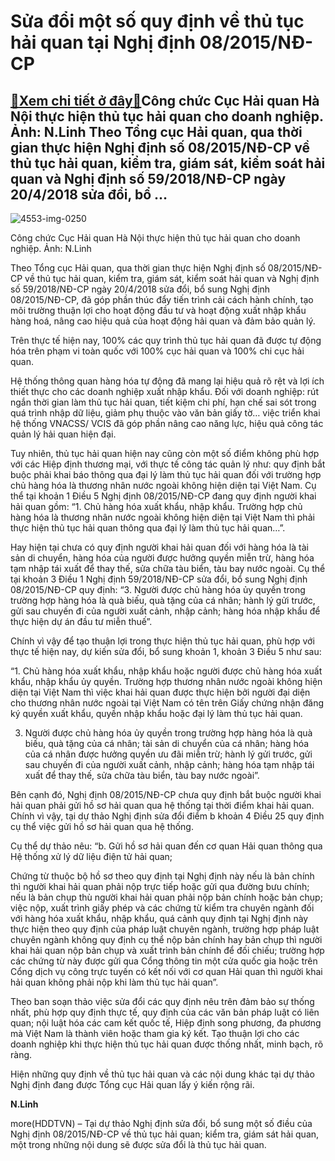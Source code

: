 Sửa đổi một số quy định về thủ tục hải quan tại Nghị định 08/2015/NĐ-CP
=======================================================================

[:gift:Xem chi tiết ở đây:gift:](https://hddtvn.com/sua-doi-mot-so-quy-dinh-ve-thu-tuc-hai-quan-tai-nghi-dinh-08-2015-nd-cp/)Công chức Cục Hải quan Hà Nội thực hiện thủ tục hải quan cho doanh nghiệp. Ảnh: N.Linh Theo Tổng cục Hải quan, qua thời gian thực hiện Nghị định số 08/2015/NĐ-CP về thủ tục hải quan, kiểm tra, giám sát, kiểm soát hải quan và Nghị định số 59/2018/NĐ-CP ngày 20/4/2018 sửa đổi, bổ …
----------------------------------------------------------------------------------------------------------------------------------------------------------------------------------------------------------------------------------------------------------------------------------------





![4553-img-0250](https://hddtvn.com/wp-content/uploads/2021/01/4553_IMG_0250-2.jpg "Công chức Cục Hải quan Hà Nội thực hiện thủ tục hải quan cho doanh nghiệp. Ảnh: N.Linh")


Công chức Cục Hải quan Hà Nội thực hiện thủ tục hải quan cho doanh nghiệp. Ảnh: N.Linh



Theo Tổng cục Hải quan, qua thời gian thực hiện Nghị định số 08/2015/NĐ-CP về thủ tục hải quan, kiểm tra, giám sát, kiểm soát hải quan và Nghị định số 59/2018/NĐ-CP ngày 20/4/2018 sửa đổi, bổ sung Nghị định 08/2015/NĐ-CP, đã góp phần thúc đẩy tiến trình cải cách hành chính, tạo môi trường thuận lợi cho hoạt động đầu tư và hoạt động xuất nhập khẩu hàng hoá, nâng cao hiệu quả của hoạt động hải quan và đảm bảo quản lý.


Trên thực tế hiện nay, 100% các quy trình thủ tục hải quan đã được tự động hóa trên phạm vi toàn quốc với 100% cục hải quan và 100% chi cục hải quan.


Hệ thống thông quan hàng hóa tự động đã mang lại hiệu quả rõ rệt và lợi ích thiết thực cho các doanh nghiệp xuất nhập khẩu. Đối với doanh nghiệp: rút ngắn thời gian làm thủ tục hải quan, tiết kiệm chi phí, hạn chế sai sót trong quá trình nhập dữ liệu, giảm phụ thuộc vào văn bản giấy tờ… việc triển khai hệ thống VNACSS/ VCIS đã góp phần nâng cao năng lực, hiệu quả công tác quản lý hải quan hiện đại.


Tuy nhiên, thủ tục hải quan hiện nay cũng còn một số điểm không phù hợp với các Hiệp định thương mại, với thực tế công tác quản lý như: quy định bắt buộc phải khai báo thông qua đại lý làm thủ tục hải quan đối với trường hợp chủ hàng hóa là thương nhân nước ngoài không hiện diện tại Việt Nam. Cụ thể tại khoản 1 Điều 5 Nghị định 08/2015/NĐ-CP đang quy định người khai hải quan gồm: “1. Chủ hàng hóa xuất khẩu, nhập khẩu. Trường hợp chủ hàng hóa là thương nhân nước ngoài không hiện diện tại Việt Nam thì phải thực hiện thủ tục hải quan thông qua đại lý làm thủ tục hải quan…”.


Hay hiện tại chưa có quy định người khai hải quan đối với hàng hóa là tài sản di chuyển, hàng hóa của người được hưởng quyền miễn trừ, hàng hóa tạm nhập tái xuất để thay thế, sửa chữa tàu biển, tàu bay nước ngoài. Cụ thể tại khoản 3 Điều 1 Nghị định 59/2018/NĐ-CP sửa đổi, bổ sung Nghị định 08/2015/NĐ-CP quy định: “3. Người được chủ hàng hóa ủy quyền trong trường hợp hàng hóa là quà biếu, quà tặng của cá nhân; hành lý gửi trước, gửi sau chuyến đi của người xuất cảnh, nhập cảnh; hàng hóa nhập khẩu để thực hiện dự án đầu tư miễn thuế”.


Chính vì vậy để tạo thuận lợi trong thực hiện thủ tục hải quan, phù hợp với thực tế hiện nay, dự kiến sửa đổi, bổ sung khoản 1, khoản 3 Điều 5 như sau:


“1. Chủ hàng hóa xuất khẩu, nhập khẩu hoặc người được chủ hàng hóa xuất khẩu, nhập khẩu ủy quyền. Trường hợp thương nhân nước ngoài không hiện diện tại Việt Nam thì việc khai hải quan được thực hiện bởi người đại diện cho thương nhân nước ngoài tại Việt Nam có tên trên Giấy chứng nhận đăng ký quyền xuất khẩu, quyền nhập khẩu hoặc đại lý làm thủ tục hải quan.


3. Người được chủ hàng hóa ủy quyền trong trường hợp hàng hóa là quà biếu, quà tặng của cá nhân; tài sản di chuyển của cá nhân; hàng hóa của cá nhân được hưởng quyền ưu đãi miễn trừ; hành lý gửi trước, gửi sau chuyến đi của người xuất cảnh, nhập cảnh; hàng hóa tạm nhập tái xuất để thay thế, sửa chữa tàu biển, tàu bay nước ngoài”.


Bên cạnh đó, Nghị định 08/2015/NĐ-CP chưa quy định bắt buộc người khai hải quan phải gửi hồ sơ hải quan qua hệ thống tại thời điểm khai hải quan. Chính vì vậy, tại dự thảo Nghị định sửa đổi điểm b khoản 4 Điều 25 quy định cụ thể việc gửi hồ sơ hải quan qua hệ thống.


Cụ thể dự thảo nêu: “b. Gửi hồ sơ hải quan đến cơ quan Hải quan thông qua Hệ thống xử lý dữ liệu điện tử hải quan;


Chứng từ thuộc bộ hồ sơ theo quy định tại Nghị định này nếu là bản chính thì người khai hải quan phải nộp trực tiếp hoặc gửi qua đường bưu chính; nếu là bản chụp thù người khai hải quan phải nộp bản chính hoặc bản chụp; việc nộp, xuất trình giấy phép và các chứng từ kiểm tra chuyên ngành đối với hàng hóa xuất khẩu, nhập khẩu, quá cảnh quy định tại Nghị định này thực hiện theo quy định của pháp luật chuyên ngành, trường hợp pháp luật chuyên ngành không quy định cụ thể nộp bản chính hay bản chụp thì người khai hải quan nộp bản chụp và xuất trình bản chính để đối chiếu; trường hợp các chứng từ này được gửi qua Cổng thông tin một cửa quốc gia hoặc trên Cổng dịch vụ công trực tuyến có kết nối với cơ quan Hải quan thì người khai hải quan không phải nộp khi làm thủ tục hải quan”.


Theo ban soạn thảo việc sửa đổi các quy định nêu trên đảm bảo sự thống nhất, phù hợp quy định thực tế, quy định của các văn bản pháp luật có liên quan; nội luật hóa các cam kết quốc tế, Hiệp định song phương, đa phương mà Việt Nam là thành viên hoặc tham gia ký kết. Tạo thuận lợi cho các doanh nghiệp khi thực hiện thủ tục hải quan được thống nhất, minh bạch, rõ ràng.


Hiện những quy định về thủ tục hải quan và các nội dung khác tại dự thảo Nghị định đang được Tổng cục Hải quan lấy ý kiến rộng rãi.




**N.Linh**



more(HDDTVN) – Tại dự thảo Nghị định sửa đổi, bổ sung một số điều của Nghị định 08/2015/NĐ-CP về thủ tục hải quan; kiểm tra, giám sát hải quan, một trong những nội dung sẽ được sửa đổi là thủ tục hải quan.

